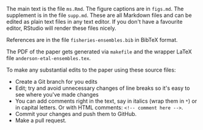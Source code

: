 The main text is the file `ms.Rmd`. The figure captions are in `figs.md`. The supplement is in the file `supp.md`. These are all Markdown files and can be edited as plain text files in any text editor. If you don't have a favourite editor, RStudio will render these files nicely.

References are in the file `fisheries-ensembles.bib` in BibTeX format.

The PDF of the paper gets generated via `makefile` and the wrapper LaTeX file `anderson-etal-ensembles.tex`.

To make any substantial edits to the paper using these source files:

* Create a Git branch for you edits
* Edit; try and avoid unnecessary changes of line breaks so it's easy to see where you've made changes
* You can add comments right in the text, say in italics (wrap them in `*`) or in capital letters. Or with HTML comments: `<!-- comment here -->`.
* Commit your changes and push them to GitHub.
* Make a pull request.
